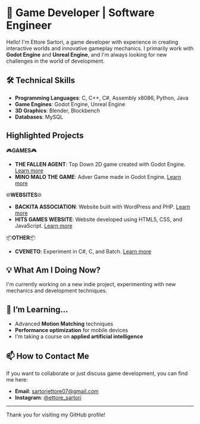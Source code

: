 # 👾 Game Developer | Software Engineer

Hello! I'm Ettore Sartori, a game developer with experience in creating interactive worlds and innovative gameplay mechanics. I primarily work with **Godot Engine** and **Unreal Engine**, and I'm always looking for new challenges in the world of development.

## 🛠️ Technical Skills

- **Programming Languages**: C, C++, C#, Assembly x8086, Python, Java
- **Game Engines**: Godot Engine, Unreal Engine
- **3D Graphics**: Blender, Blockbench
- **Databases**: MySQL

## Highlighted Projects

🎮**GAMES**🎮
- **THE FALLEN AGENT**: Top Down 2D game created with Godot Engine. [Learn more](https://hits-games.itch.io/the-fallen-agent)
- **MINO MALO THE GAME**: Adver Game made in Godot Engine. [Learn more](https://hits-games.itch.io/mino-malo-the-game)

🌐**WEBSITES**🌐
- **BACKITA ASSOCIATION**: Website built with WordPress and PHP. [Learn more](https://www.associazionebakhita.it)
- **HITS GAMES WEBSITE**: Website developed using HTML5, CSS, and JavaScript. [Learn more](https://hitsgames.click/)

📦**OTHER**📦
- **CVENETO**: Experiment in C#, C, and Batch. [Learn more](https://github.com/Ekt0re/Veneto-Coding-Language)

## 💡 What Am I Doing Now?

I'm currently working on a new indie project, experimenting with new mechanics and development techniques.

## 🌱 I’m Learning...

- Advanced **Motion Matching** techniques
- **Performance optimization** for mobile devices
- I'm taking a course on **applied artificial intelligence**

## 📫 How to Contact Me

If you want to collaborate or just discuss game development, you can find me here:

- **Email**: [sartoriettore07@gmail.com](mailto:sartoriettore07@gmail.com)
- **Instagram**: [@ettore_sartori](https://www.instagram.com/ettore_sartori/)

---

Thank you for visiting my GitHub profile!
